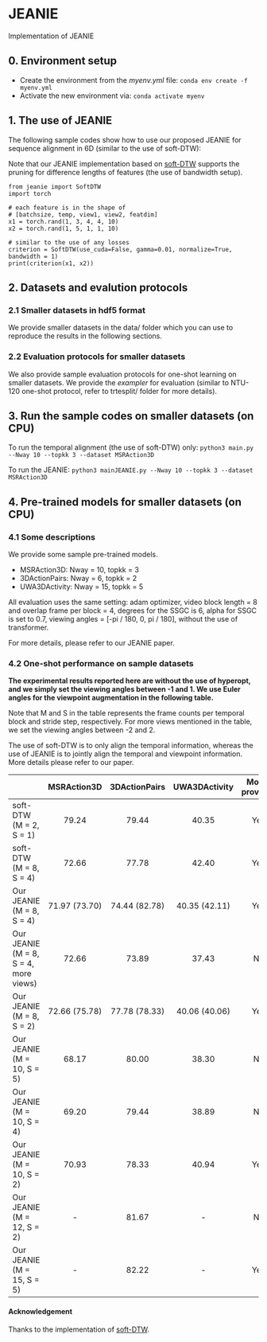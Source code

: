 # JEANIE
Implementation of JEANIE

## 0. Environment setup

- Create the environment from the *myenv.yml* file:  `conda env create -f myenv.yml`
- Activate the new environment via: `conda activate myenv`

## 1. The use of JEANIE

The following sample codes show how to use our proposed JEANIE for sequence alignment in 6D (similar to the use of soft-DTW):

Note that our JEANIE implementation based on [soft-DTW](https://github.com/Maghoumi/pytorch-softdtw-cuda) supports the pruning for difference lengths of features (the use of bandwidth setup).

```
from jeanie import SoftDTW
import torch

# each feature is in the shape of
# [batchsize, temp, view1, view2, featdim]
x1 = torch.rand(1, 3, 4, 4, 10)
x2 = torch.rand(1, 5, 1, 1, 10)

# similar to the use of any losses
criterion = SoftDTW(use_cuda=False, gamma=0.01, normalize=True, bandwidth = 1)
print(criterion(x1, x2))
```

## 2. Datasets and evalution protocols

### 2.1 Smaller datasets in hdf5 format

We provide smaller datasets in the data/ folder which you can use to reproduce the results in the following sections.

### 2.2 Evaluation protocols for smaller datasets

We also provide sample evaluation protocols for one-shot learning on smaller datasets. We provide the *exampler* for evaluation (similar to NTU-120 one-shot protocol, refer to trtesplit/ folder for more details).

## 3. Run the sample codes on smaller datasets (on CPU)

To run the temporal alignment (the use of soft-DTW) only: `python3 main.py --Nway 10 --topkk 3 --dataset MSRAction3D`

To run the JEANIE: `python3 mainJEANIE.py --Nway 10 --topkk 3 --dataset MSRAction3D`


## 4. Pre-trained models for smaller datasets (on CPU)

### 4.1 Some descriptions

We provide some sample pre-trained models. 

- MSRAction3D: Nway = 10, topkk = 3
- 3DActionPairs: Nway = 6, topkk = 2
- UWA3DActivity: Nway = 15, topkk = 5

All evaluation uses the same setting: adam optimizer, video block length = 8 and overlap frame per block = 4, degrees for the SSGC is 6, alpha for SSGC is set to 0.7, viewing angles = [-pi / 180, 0, pi / 180], without the use of transformer.

For more details, please refer to our JEANIE paper.

### 4.2 One-shot performance on sample datasets

**The experimental results reported here are without the use of hyperopt, and we simply set the viewing angles between -1 and 1. We use Euler angles for the viewpoint augmentation in the following table.**

Note that M and S in the table represents the frame counts per temporal block and stride step, respectively. For more views mentioned in the table, we set the viewing angles between -2 and 2.

The use of soft-DTW is to only align the temporal information, whereas the use of JEANIE is to jointly align the temporal and viewpoint information. More details please refer to our paper.

|   | MSRAction3D | 3DActionPairs | UWA3DActivity | Model provided|
| ------------- | :---: | :---: | :---: | :---: |
| soft-DTW (M = 2, S = 1)  |  79.24 |  79.44 |  40.35 | Yes |
| soft-DTW (M = 8, S = 4)  | 72.66  |  77.78 |  42.40 | Yes |
| Our JEANIE (M = 8, S = 4)  |  71.97 (73.70) |  74.44 (82.78) |  40.35 (42.11) | Yes |
| Our JEANIE (M = 8, S = 4, more views)  |  72.66 |  73.89 |  37.43 | No |
| Our JEANIE (M = 8, S = 2) | 72.66 (75.78) |  77.78 (78.33) | 40.06 (40.06) | Yes |
| Our JEANIE (M = 10, S = 5) |  68.17 |  80.00 |  38.30 | No |
| Our JEANIE (M = 10, S = 4) |  69.20 |  79.44 |  38.89 | No |
| Our JEANIE (M = 10, S = 2) |  70.93 |  78.33 |  40.94 | Yes|
| Our JEANIE (M = 12, S = 2) |  - |  81.67 |  - | No |
| Our JEANIE (M = 15, S = 5) |  - |  82.22 | -  | Yes|

#### Acknowledgement
Thanks to the implementation of [soft-DTW](https://github.com/Maghoumi/pytorch-softdtw-cuda).
